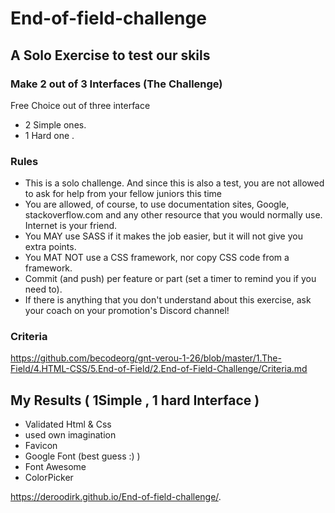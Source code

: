 # End-of-field-challenge

## A Solo Exercise to test our skils 

### Make 2 out of 3 Interfaces (The Challenge)
Free Choice out of three interface 
* 2 Simple ones.
* 1 Hard one .

### Rules

* This is a solo challenge. And since this is also a test, you are not allowed to ask for help from your fellow juniors this time 
* You are allowed, of course, to use documentation sites, Google, stackoverflow.com and any other resource that you would normally use. Internet is your friend.
* You MAY use SASS if it makes the job easier, but it will not give you extra points.
* You MAT NOT use a CSS framework, nor copy CSS code from a framework.
* Commit (and push) per feature or part (set a timer to remind you if you need to).
* If there is anything that you don't understand about this exercise, ask your coach on your promotion's Discord channel!

### Criteria
https://github.com/becodeorg/gnt-verou-1-26/blob/master/1.The-Field/4.HTML-CSS/5.End-of-Field/2.End-of-Field-Challenge/Criteria.md

## My Results ( 1Simple , 1 hard Interface ) 
* Validated Html & Css
* used own imagination
* Favicon 
* Google Font (best guess :) )
* Font Awesome 
* ColorPicker

https://deroodirk.github.io/End-of-field-challenge/.